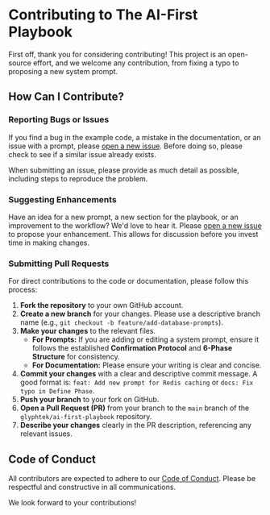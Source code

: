 # Contributing to The AI-First Playbook

First off, thank you for considering contributing! This project is an open-source effort, and we welcome any contribution, from fixing a typo to proposing a new system prompt.

## How Can I Contribute?

### Reporting Bugs or Issues

If you find a bug in the example code, a mistake in the documentation, or an issue with a prompt, please [open a new issue](https://github.com/glyphtek/ai-first-playbook/issues). Before doing so, please check to see if a similar issue already exists.

When submitting an issue, please provide as much detail as possible, including steps to reproduce the problem.

### Suggesting Enhancements

Have an idea for a new prompt, a new section for the playbook, or an improvement to the workflow? We'd love to hear it. Please [open a new issue](https://github.com/glyphtek/ai-first-playbook/issues) to propose your enhancement. This allows for discussion before you invest time in making changes.

### Submitting Pull Requests

For direct contributions to the code or documentation, please follow this process:

1.  **Fork the repository** to your own GitHub account.
2.  **Create a new branch** for your changes. Please use a descriptive branch name (e.g., `git checkout -b feature/add-database-prompts`).
3.  **Make your changes** to the relevant files.
    - **For Prompts:** If you are adding or editing a system prompt, ensure it follows the established **Confirmation Protocol** and **6-Phase Structure** for consistency.
    - **For Documentation:** Please ensure your writing is clear and concise.
4.  **Commit your changes** with a clear and descriptive commit message. A good format is: `feat: Add new prompt for Redis caching` or `docs: Fix typo in Define Phase`.
5.  **Push your branch** to your fork on GitHub.
6.  **Open a Pull Request (PR)** from your branch to the `main` branch of the `glyphtek/ai-first-playbook` repository.
7.  **Describe your changes** clearly in the PR description, referencing any relevant issues.

## Code of Conduct

All contributors are expected to adhere to our [Code of Conduct](CODE_OF_CONDUCT.md). Please be respectful and constructive in all communications.

We look forward to your contributions!
